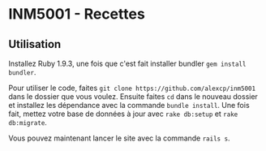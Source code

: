 # INM5001 - Recettes

## Utilisation
Installez Ruby 1.9.3, une fois que c'est fait installer bundler `gem install bundler`.

Pour utiliser le code, faites `git clone https://github.com/alexcp/inm5001` dans le dossier que vous voulez.
Ensuite faites `cd` dans le nouveau dossier et installez les dépendance avec la commande `bundle install`.
Une fois fait, mettez votre base de données à jour avec `rake db:setup` et `rake db:migrate`.

Vous pouvez maintenant lancer le site avec la commande `rails s`.
